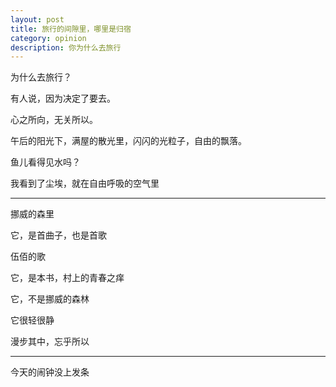 ```yaml
---
layout: post
title: 旅行的间隙里，哪里是归宿
category: opinion
description: 你为什么去旅行
---
```


为什么去旅行？

有人说，因为决定了要去。

心之所向，无关所以。

午后的阳光下，满屋的散光里，闪闪的光粒子，自由的飘落。

鱼儿看得见水吗？

我看到了尘埃，就在自由呼吸的空气里

---

挪威的森里

它，是首曲子，也是首歌

伍佰的歌

它，是本书，村上的青春之痒

它，不是挪威的森林

它很轻很静

漫步其中，忘乎所以

---

今天的闹钟没上发条
